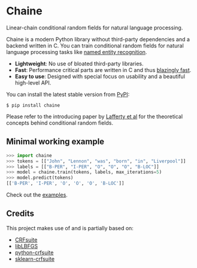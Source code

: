 # Chaine

Linear-chain conditional random fields for natural language processing.

Chaine is a modern Python library without third-party dependencies and a backend written in C. You can train conditional random fields for natural language processing tasks like [named entity recognition](https://en.wikipedia.org/wiki/Named-entity_recognition).

- **Lightweight**: No use of bloated third-party libraries.
- **Fast**: Performance critical parts are written in C and thus [blazingly fast](http://www.chokkan.org/software/crfsuite/benchmark.html).
- **Easy to use**: Designed with special focus on usability and a beautiful high-level API.

You can install the latest stable version from [PyPI](https://pypi.org/project/chaine):

```
$ pip install chaine
```

Please refer to the introducing paper by [Lafferty et al](https://repository.upenn.edu/cgi/viewcontent.cgi?article=1162&context=cis_papers) for the theoretical concepts behind conditional random fields.


## Minimal working example

```python
>>> import chaine
>>> tokens = [["John", "Lennon", "was", "born", "in", "Liverpool"]]
>>> labels = [["B-PER", "I-PER", "O", "O", "O", "B-LOC"]]
>>> model = chaine.train(tokens, labels, max_iterations=5)
>>> model.predict(tokens)
[['B-PER', 'I-PER', 'O', 'O', 'O', 'B-LOC']]
```

Check out the [examples](https://github.com/severinsimmler/chaine/blob/master/examples).


## Credits

This project makes use of and is partially based on:

- [CRFsuite](https://github.com/chokkan/crfsuite)
- [libLBFGS](https://github.com/chokkan/liblbfgs)
- [python-crfsuite](https://github.com/scrapinghub/python-crfsuite)
- [sklearn-crfsuite](https://github.com/TeamHG-Memex/sklearn-crfsuite)

